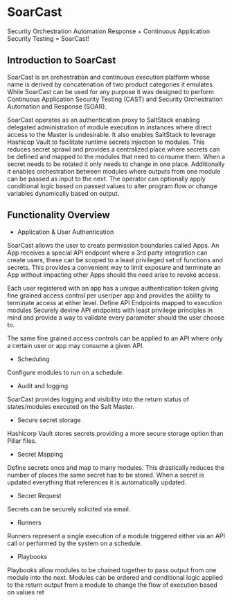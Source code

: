 # SoarCast
Security Orchestration Automation Response + Continuous Application Security Testing = SoarCast!

## Introduction to SoarCast

SoarCast is an orchestration and continuous execution platform whose name is derived by concatenation of two product categories it emulates.  While SoarCast can be used for any purpose it was designed to perform Continuous Application Security Testing (CAST) and  Security Orchestration Automation and Response (SOAR). 

SoarCast operates as an authentication proxy to SaltStack enabling delegated administration of module execution in instances where direct access to the Master is undesirable.  It also enables SaltStack to leverage Hashicop Vault to facilitate runtime secrets injection to modules.  This reduces secret sprawl and provides a centralized place where secrets can be defined and mapped to the modules that need to consume them.  When a secret needs to be rotated it only needs to change in one place.  Additionally it enables orchestration between modules where outputs from one module can be passed as input to the next.  The operator can optionally apply conditional logic based on passed values to alter program flow or change variables dynamically based on output. 


## Functionality Overview

* Application & User Authentication

SoarCast allows the user to create permission boundaries called Apps.  An App receives a special API endpoint where a 3rd party integration can create users, these can be scoped to a least privileged set of functions and secrets. This provides a convenient way to limit exposure and terminate an App without impacting other Apps should the need arise to revoke access.  

Each user registered with an app has a unique authentication token giving fine grained access control per user/per app and provides the ability to terminate access at either level.
Define API Endpoints mapped to execution modules
Securely devine API endpoints with least privilege principles in mind and provide a way to validate every parameter should the user choose to.

The same fine grained access controls can be applied to an API where only a certain user or app may consume a given API.

* Scheduling

Configure modules to run on a schedule.

* Audit and logging

SoarCast provides logging and visibility into the return status of states/modules executed on the Salt Master.

* Secure secret storage

Hashicorp Vault stores secrets providing a more secure storage option than Pillar files.

* Secret Mapping

Define secrets once and map to many modules. This drastically reduces the number of places the same secret has to be stored.  When a secret is updated everything that references it is automatically updated.

* Secret Request

Secrets can be securely solicited via email.

* Runners

Runners represent a single execution of a module triggered either via an API call or performed by the system on a schedule.  

* Playbooks

Playbooks allow modules to be chained together to pass output from one module into the next.  Modules can be ordered and conditional logic applied to the return output from a module to change the flow of execution based on values ret
